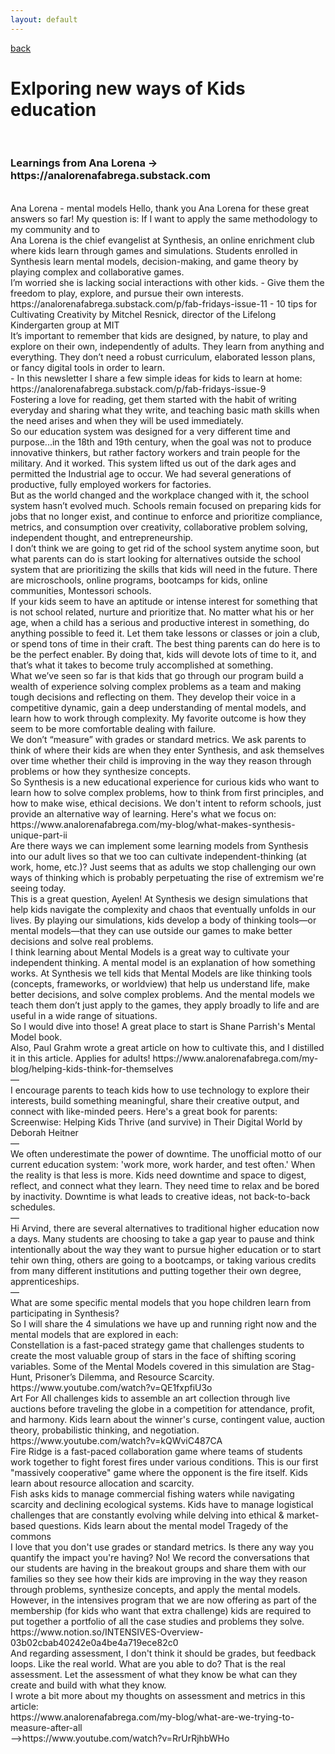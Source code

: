 ```yaml
---
layout: default
---
```

[back](./full-list.md)

<h1>
Exlporing new ways of Kids education
</h1>
<br>
<p>
<h3>Learnings from Ana Lorena -> https://analorenafabrega.substack.com</h3>
<br>
Ana Lorena - mental models
Hello, thank you Ana Lorena for these great answers so far! My question is: If I want to apply the same methodology to my community and to
<br>
Ana Lorena is the chief evangelist at Synthesis, an online enrichment club where kids learn through games and simulations. Students enrolled in Synthesis learn mental models, decision-making, and game theory by playing complex and collaborative games.
<br>
I’m worried she is lacking social interactions with other kids.
- Give them the freedom to play, explore, and pursue their own interests.
	https://analorenafabrega.substack.com/p/fab-fridays-issue-11 
- 10 tips for Cultivating Creativity by Mitchel Resnick, director of the Lifelong Kindergarten group at MIT
<br>
It’s important to remember that kids are designed, by nature, to play and explore on their own, independently of adults. They learn from anything and everything. They don’t need a robust curriculum, elaborated lesson plans, or fancy digital tools in order to learn.
<br>
- In this newsletter I share a few simple ideas for kids to learn at home:
       https://analorenafabrega.substack.com/p/fab-fridays-issue-9
<br>
Fostering a love for reading, get them started with the habit of writing everyday and sharing what they write, and teaching basic math skills when the need arises and when they will be used immediately.
<br>
So our education system was designed for a very different time and purpose...in the 18th and 19th century, when the goal was not to produce innovative thinkers, but rather factory workers and train people for the military. And it worked. This system lifted us out of the dark ages and permitted the Industrial age to occur. We had several generations of productive, fully employed workers for factories. 
<br>
But as the world changed and the workplace changed with it, the school system hasn’t evolved much. Schools remain focused on preparing kids for jobs that no longer exist, and continue to enforce and prioritize compliance, metrics, and consumption over creativity, collaborative problem solving, independent thought, and entrepreneurship. 
<br>
I don’t think we are going to get rid of the school system anytime soon, but what parents can do is start looking for alternatives outside the school system that are prioritizing the skills that kids will need in the future. There are microschools, online programs, bootcamps for kids, online communities, Montessori schools.
<br>
If your kids seem to have an aptitude or intense interest for something that is not school related, nurture and prioritize that. No matter what his or her age, when a child has a serious and productive interest in something, do anything possible to feed it. Let them take lessons or classes or join a club, or spend tons of time in their craft. The best thing parents can do here is to be the perfect enabler. By doing that, kids will devote lots of time to it, and that’s what it takes to become truly accomplished at something.
<br>
What we’ve seen so far is that kids that go through our program build a wealth of experience solving complex problems as a team and making tough decisions and reflecting on them. They develop their voice in a competitive dynamic, gain a deep understanding of mental models, and learn how to work through complexity. My favorite outcome is how they seem to be more comfortable dealing with failure.
<br>
We don’t “measure” with grades or standard metrics. We ask parents to think of where their kids are when they enter Synthesis, and ask themselves over time whether their child is improving in the way they reason through problems or how they synthesize concepts.
<br>
So Synthesis is a new educational experience for curious kids who want to learn how to solve complex problems, how to think from first principles, and how to make wise, ethical decisions. We don't intent to reform schools, just provide an alternative way of learning. Here's what we focus on:
<br>
https://www.analorenafabrega.com/my-blog/what-makes-synthesis-unique-part-ii
<br>
Are there ways we can implement some learning models from Synthesis into our adult lives so that we too can cultivate independent-thinking (at work, home, etc.)? Just seems that as adults we stop challenging our own ways of thinking which is probably perpetuating the rise of extremism we're seeing today.
<br>
This is a great question, Ayelen! At Synthesis we design simulations that help kids navigate the complexity and chaos that eventually unfolds in our lives. By playing our simulations, kids develop a body of thinking tools—or mental models—that they can use outside our games to make better decisions and solve real problems.
<br>
I think learning about Mental Models is a great way to cultivate your independent thinking. A mental model is an explanation of how something works. At Synthesis we tell kids that Mental Models are like thinking tools (concepts, frameworks, or worldview) that help us understand life, make better decisions, and solve complex problems. And the mental models we teach them don’t just apply to the games, they apply broadly to life and are useful in a wide range of situations.
<br>
So I would dive into those! A great place to start is Shane Parrish's Mental Model book.
<br>
Also, Paul Grahm wrote a great article on how to cultivate this, and I distilled it in this article. Applies for adults! https://www.analorenafabrega.com/my-blog/helping-kids-think-for-themselves
<br>
—
<br>
I encourage parents to teach kids how to use technology to explore their interests, build something meaningful, share their creative output, and connect with like-minded peers. Here's a great book for parents:
<br>
Screenwise: Helping Kids Thrive (and survive) in Their Digital World by Deborah Heitner 
<br>
—
<br>
 We often underestimate the power of downtime. The unofficial motto of our current education system: 'work more, work harder, and test often.' When the reality is that less is more. Kids need downtime and space to digest, reflect, and connect what they learn. They need time to relax and be bored by inactivity. Downtime is what leads to creative ideas, not back-to-back schedules. 
<br>
—
<br>
Hi Arvind, there are several alternatives to traditional higher education now a days. Many students are choosing to take a gap year to pause and think intentionally about the way they want to pursue higher education or to start tehir own thing, others are going to a bootcamps, or taking various credits from many different institutions and putting together their own degree, apprenticeships.
<br>
—
<br>
What are some specific mental models that you hope children learn from participating in Synthesis?
<br>
So I will share the 4 simulations we have up and running right now and the mental models that are explored in each:
<br>
Constellation is a fast-paced strategy game that challenges students to create the most valuable group of stars in the face of shifting scoring variables. Some of the Mental Models covered in this simulation are Stag-Hunt, Prisoner’s Dilemma, and Resource Scarcity.
<br>
https://www.youtube.com/watch?v=QE1fxpfiU3o 
<br>
Art For All challenges kids to assemble an art collection through live auctions before traveling the globe in a competition for attendance, profit, and harmony. Kids learn about the winner's curse, contingent value, auction theory, probabilistic thinking, and negotiation.
<br>
https://www.youtube.com/watch?v=kQWviC487CA 
<br>
Fire Ridge is a fast-paced collaboration game where teams of students work together to fight forest fires under various conditions. This is our first "massively cooperative" game where the opponent is the fire itself.  Kids learn about resource allocation and scarcity.
<br>
Fish asks kids to manage commercial fishing waters while navigating scarcity and declining ecological systems. Kids have to manage logistical challenges that are constantly evolving while delving into ethical & market-based questions. Kids learn about the mental model Tragedy of the commons
<br>
 I love that you don't use grades or standard metrics. Is there any way you quantify the impact you're having?
No! We record the conversations that our students are having in the breakout groups and share them with our families so they see how their kids are improving in the way they reason through problems, synthesize concepts, and apply the mental models. However, in the intensives program that we are now offering as part of the membership (for kids who want that extra challenge) kids are required to put together a portfolio of all the case studies and problems they solve. 
https://www.notion.so/INTENSIVES-Overview-03b02cbab40242e0a4be4a719ece82c0
<br>
And regarding assessment, I don't think it should be grades, but feedback loops. Like the real world.
What are you able to do? That is the real assessment. Let the assessment of what they know be what can they create and build with what they know.
<br>
I wrote a bit more about my thoughts on assessment and metrics in this article: 
<br>
https://www.analorenafabrega.com/my-blog/what-are-we-trying-to-measure-after-all 
<br>
——>https://www.youtube.com/watch?v=RrUrRjhbWHo 









</p>

